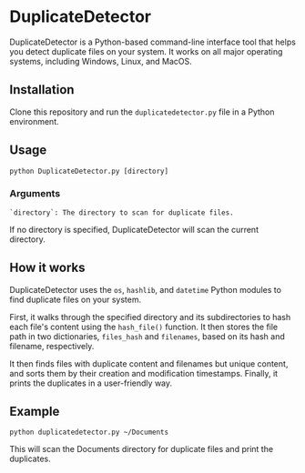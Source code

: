 # DuplicateDetector
DuplicateDetector is a Python-based command-line interface tool that helps you detect duplicate files on your system. It works on all major operating systems, including Windows, Linux, and MacOS.

## Installation
Clone this repository and run the `duplicatedetector.py` file in a Python environment.

## Usage
```shell
python DuplicateDetector.py [directory]
```

### Arguments
    `directory`: The directory to scan for duplicate files.

If no directory is specified, DuplicateDetector will scan the current directory.

## How it works
DuplicateDetector uses the `os`, `hashlib`, and `datetime` Python modules to find duplicate files on your system.

First, it walks through the specified directory and its subdirectories to hash each file's content using the `hash_file()` function. It then stores the file path in two dictionaries, `files_hash` and `filenames`, based on its hash and filename, respectively.

It then finds files with duplicate content and filenames but unique content, and sorts them by their creation and modification timestamps. Finally, it prints the duplicates in a user-friendly way.

## Example
```shell
python duplicatedetector.py ~/Documents
```

This will scan the Documents directory for duplicate files and print the duplicates.
